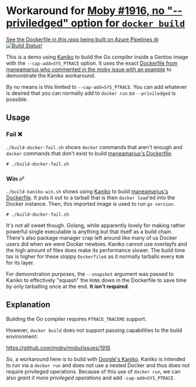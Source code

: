 # Workaround for [Moby #1916, no "--priviledged" option for `docker build`](https://github.com/moby/moby/issues/1916#issuecomment-361175319)

[See the Dockerfile in *this repo* being built on Azure Pipelines @ ![Build Status](https://dev.azure.com/nelsonjchen/kaniko-privileged-maneamarius-moby-1916/_apis/build/status/nelsonjchen.kaniko-privileged-maneamarius-moby-1916?branchName=master)!](https://dev.azure.com/nelsonjchen/kaniko-privileged-maneamarius-moby-1916/_build/latest?definitionId=8?branchName=master)

This is a demo using [Kaniko][kaniko] to build the Go compiler inside a
Gentoo image with the `--cap-add=SYS_PTRACE` option. It uses the exact
[Dockerfile from maneamarius who commented in the moby issue with an example][maneamarius-docker] to demonstrate the Kaniko workaround.

By no means is this limited to `--cap-add=SYS_PTRACE`. You can add whatever
is desired that you can normally add to `docker run` so `--priviledged` is
possible.

## Usage

### Fail ❌

`./build-docker-fail.sh` shows `docker` commands that aren't enough and `docker`
commands that don't exist to build [maneamarius's Dockerfile][maneamarius-docker].

```
# ./build-docker-fail.sh
```

### Win ✅

`./build-kaniko-win.sh` shows using [Kaniko][kaniko] to build
[maneamarius's Dockerfile][maneamarius-docker]. It puts it out to a tarball
that is then `docker load`'ed into the Docker instance. Then, this imported
image is used to run `go version`.

```
# ./build-docker-fail.sh
```

It's not all sweet though. Golang, while apparently lovely for making rather
powerful single executable is anything but that itself as a build chain. There's
also package manager crap left around like many of us Docker users did when we
were Docker newbies. Kaniko cannot use overlayfs and the high amount of files does make its performance slower. The build time tax is higher for these sloppy
`Dockerfile`s as it normally tarballs every `RUN` for its layer.

For demonstration purposes, the `--snapshot` argument was passed to Kaniko to
effectively "squash" the `RUN`s down in the Dockerfile to save time by only
tarballing once at the end. **It isn't required**.

## Explanation

Building the Go compiler requires `PTRACE_TRACEME` support.

However, `docker build` does not support passing capabilities to the build
environment:

https://github.com/moby/moby/issues/1916

So, a workaround here is to build with [Google's Kaniko][kaniko]. Kaniko is
intended to run via a `docker run` and does not use a nested Docker and thus
does not require privileged operations. Because of this use of `docker run`,
we can also *grant it more privileged operations* and add `-cap-add=SYS_PTRACE`.


[kaniko]:https://github.com/GoogleContainerTools/kaniko
[maneamarius-docker]:(https://github.com/moby/moby/issues/1916#issuecomment-361175319).
